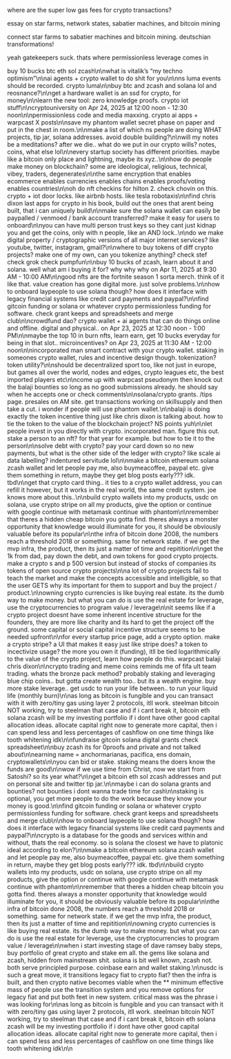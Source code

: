 where are the super low gas fees for crypto transactions?

essay on star farms, network states, sabatier machines, and bitcoin mining

connect star farms to sabatier machines and bitcoin mining. deutschian transformations!

yeah gatekeepers suck. thats where permissionless leverage comes in

buy 10 bucks btc eth sol zcash\n\nwhat is vitalik’s “my techno optimism”\n\nai agents + crypto wallet to do shit for you\n\nns luma events should be recorded. crypto luma\n\nbuy btc and zcash and solana lol and reosnance?\n\nget a hardware wallet is an ssd for crypto, for money\n\nlearn the new tool: zero knowledge proofs. crypto iot stuff\n\ncryptouniversity on Apr 24, 2025 at 12:00 noon - 12:30 noon\n\npermissionless code and media maxxing. crypto ai apps + warpcast X posts\n\nsave my phantom wallet secret phase on paper and put in the chest in room.\n\nmake a list of which ns people are doing WHAT projects, tip jar, solana addresses. avoid double building?\n\nwill my notes be a meditations? after we die.. what do we put in our crypto wills? notes, coins, what else lol\n\nevery startup society has different priorities. maybe like a bitcoin only place and lightning, maybe its xyz..\n\nhow do people make money on blockchain? some are ideological, religious, technical, vibey, traders, degenerates\n\nthe same encryption that enables ecommerce enables currencies enables chains enables proofs/voting enables countries\n\noh do nft checkins for hilton 2. check chovin on this. crypto + iot door locks. like airbnb hosts. like tesla robotaxis\n\nfind chris dixon last apps for crypto in his book, build out the ones that arent being built, that i can uniquely build\n\nmake sure the solana wallet can easily be paypalled / venmoed / bank account transferred? make it easy for users to onboard\n\nyou can have multi person trust keys so they cant just kidnap you and get the coins, only with n people, like an AND lock..\n\ndo we make digital property / cryptographic versions of all major internet services? like youtube, twitter, instagram, gmail?\n\nwhere to buy tokens of diff crypto projects? make one of my own, can you tokenize anything? check stef check grok check pumpfun\n\nbuy 10 bucks of zcash, learn about it and solana. well what am i buying it for? why why why on Apr 11, 2025 at 9:30 AM - 10:00 AM\n\ngood nfts are the fortnite season 1 sorta merch. think of it like that. value creation has gone digital more. just solve problems.\n\nhow to onboard laypeople to use solana though? how does it interface with legacy financial systems like credit card payments and paypal?\n\nfind gitcoin funding or solana or whatever crypto permissionless funding for software. check grant keeps and spreadsheets and merge club\n\ncrowdfund dao? crypto wallet + ai agents that can do things online and offline. digital and physical.. on Apr 23, 2025 at 12:30 noon - 1:00 PM\n\nmaybe the top 10 in burn nfts, learn earn, get 10 bucks everyday for being in that slot.. microincentives? on Apr 23, 2025 at 11:30 AM - 12:00 noon\n\nincorporated man smart contract with your crypto wallet. staking in someones crypto wallet, rules and incentive design though. tokenization? token utility?\n\nshould be decentralized sport too, like not just in europe, but games all over the world, nodes and edges, crypto leagues etc, the best imported players etc\n\ncome up with warpcast pseudonym then knock out the balaji bounties so long as no good submissions already. he should say when he accepts one or check comments\n\nsolana/crypto grants. /tips page. presales on AM site. get transactions working on skillsupply and then take a cut. i wonder if people will use phantom wallet.\n\nbalaji is doing exactly the token incentive thing just like chris dixon is talking about. how to tie the token to the value of the blockchain project? NS points yuh\n\nlet people invest in you directly with crypto. incorporated man. figure this out. stake a person to an nft? for that year for example. but how to tie it to the person\n\nsolve debt with crypto? pay your card down so no new payments, but what is the other side of the ledger with crypto? like scale ai data labelling? indentured servitude lol\n\nmake a bitcoin ethereum solana zcash wallet and let people pay me, also buymeacoffee, paypal etc. give them something in return, maybe they get blog posts early??? idk. tbd\n\nget that crypto card thing.. it ties to a crypto wallet address, you can refill it however, but it works in the real world, the same credit system. joe knows more about this..\n\nbuild crypto wallets into my products, usdc on solana, use crypto stripe on all my products, give the option or continue with google continue with metamask continue with phantom\n\nremember that theres a hidden cheap bitcoin you gotta find. theres always a monster opportunity that knowledge would illuminate for you, it should be obviously valuable before its popular\n\nthe infra of bitcoin done 2008, the numbers reach a threshold 2018 or something. same for network state. if we get the mvp infra, the product, then its just a matter of time and repitition\n\nget the 1k from dad, pay down the debt, and own tokens for good crypto projects. make a crypto s and p 500 version but instead of stocks of companies its tokens of open source crypto projects\n\na lot of crypto projects fail to teach the market and make the concepts accessible and intelligible, so that the user GETS why its important for them to support and buy the project / product.\n\nowning crypto currencies is like buying real estate. its the dumb way to make money. but what you can do is use the real estate for leverage, use the cryptocurrencies to program value / leverage\n\nit seems like if a crypto project doesnt have some inherent incentive structure for the founders, they are more like charity and its hard to get the project off the ground. some capital or social capital incentive structure seems to be needed upfront\n\nfor every startup price page, add a crypto option. make a crypto stripe? a UI that makes it easy just like stripe does? a token to incectivize usage? the more you own it (funding), itll be tied logarithmically to the value of the crypto project, learn how people do this. warpcast balaji chris dixon\n\ncrypto trading and meme coins reminds me of fifa ult team trading. whats the bronze pack method? probably staking and leveraging blue chip coins.. but gotta create wealth too.. but its a wealth engine. buy more stake leverage.. get usdc to run your life between.. to run your liquid life (monthly burn)\n\nas long as bitcoin is fungible and you can transact with it with zero/tiny gas using layer 2 protocols, itll work. steelman bitcoin NOT working, try to steelman that case and if i cant break it, bitcoin eth solana zcash will be my investing portfolio if i dont have other good capital allocation ideas. allocate capital right now to generate more capital, then i can spend less and less percentages of cashflow on one time things like tooth whitening idk\n\nfundraise gitcoin solana digital grants check spreadsheet\n\nbuy zcash its for 0proofs and private and not talked about\n\nearning name = anchormarianas, pacifica, ens domain, cryptowallets\n\nyou can bid or stake. staking means the doers know the funds are good\n\nwow if we use time from Christ, now we start from Satoshi? so its year what?\n\nget a bitcoin eth sol zcash addresses and put on personal site and twitter tip jar.\n\nmaybe i can do solana grants and bounties? not bounties i dont wanna trade time for cash\n\nstaking is optional, you get more people to do the work because they know your money is good.\n\nfind gitcoin funding or solana or whatever crypto permissionless funding for software. check grant keeps and spreadsheets and merge club\n\nhow to onboard laypeople to use solana though? how does it interface with legacy financial systems like credit card payments and paypal?\n\ncrypto is a database for the goods and services within and without, thats the real economy. so is solana the closest we have to platonic ideal according to elon?\n\nmake a bitcoin ethereum solana zcash wallet and let people pay me, also buymeacoffee, paypal etc. give them something in return, maybe they get blog posts early??? idk. tbd\n\nbuild crypto wallets into my products, usdc on solana, use crypto stripe on all my products, give the option or continue with google continue with metamask continue with phantom\n\nremember that theres a hidden cheap bitcoin you gotta find. theres always a monster opportunity that knowledge would illuminate for you, it should be obviously valuable before its popular\n\nthe infra of bitcoin done 2008, the numbers reach a threshold 2018 or something. same for network state. if we get the mvp infra, the product, then its just a matter of time and repitition\n\nowning crypto currencies is like buying real estate. its the dumb way to make money. but what you can do is use the real estate for leverage, use the cryptocurrencies to program value / leverage\n\nwhen i start investing stage of dave ramsey baby steps, buy portfolio of great crypto and stake em all. the gems like solana and zcash, hidden from mainstream shit. solana is bit well known, zcash not. both serve principled purpose. coinbase earn and wallet staking.\n\nusdc is such a great move, it transitions legacy fiat to crypto fiat? then the infra is built, and then crypto native becomes viable when the ** minimum effective mass of people use the transition system and you remove options for legacy fiat and put both feet in new system. critical mass was the phrase i was looking for\n\nas long as bitcoin is fungible and you can transact with it with zero/tiny gas using layer 2 protocols, itll work. steelman bitcoin NOT working, try to steelman that case and if i cant break it, bitcoin eth solana zcash will be my investing portfolio if i dont have other good capital allocation ideas. allocate capital right now to generate more capital, then i can spend less and less percentages of cashflow on one time things like tooth whitening idk\n\n